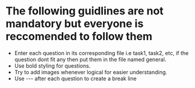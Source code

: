 # The following guidlines are not mandatory but everyone is reccomended to follow them

* Enter each question in its corresponding file i.e task1, task2, etc, if the question dont fit any then put them in the file named general.
* Use bold styling for questions.
* Try to add images whenever logical for easier understanding.
* Use --- after each question to create a break line
